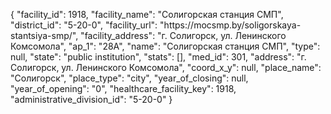 {
    "facility_id": 1918,
    "facility_name": "Солигорская станция СМП",
    "district_id": "5-20-0",
    "facility_url": "https:\/\/mocsmp.by\/soligorskaya-stantsiya-smp\/",
    "facility_address": "г. Солигорск, ул. Ленинского Комсомола",
    "ap_1": "28А",
    "name": "Солигорская станция СМП",
    "type": null,
    "state": "public institution",
    "stats": [],
    "med_id": 301,
    "address": "г. Солигорск, ул. Ленинского Комсомола",
    "coord_x_y": null,
    "place_name": "Солигорск",
    "place_type": "city",
    "year_of_closing": null,
    "year_of_opening": "0",
    "healthcare_facility_key": 1918,
    "administrative_division_id": "5-20-0"
}